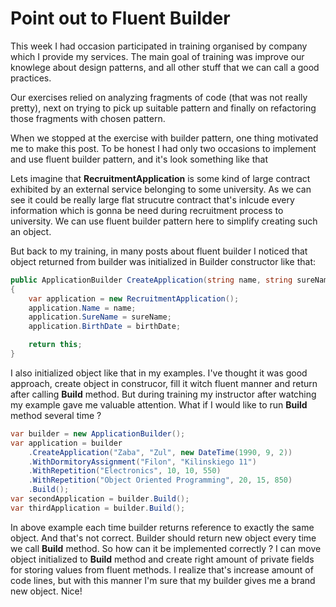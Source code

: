 # Point out to Fluent Builder

This week I had occasion participated in training organised by company which I provide my services.
The main goal of training was improve our knowlege about design patterns, and all other stuff that we can call a good practices.

Our exercises relied on analyzing fragments of code (that was not really pretty), next on trying to pick up suitable pattern and finally on refactoring those fragments with chosen pattern.

When we stopped at the exercise with builder pattern, one thing motivated me to make this post.
To be honest I had only two occasions to implement and use fluent builder pattern, and it's look something like that

<script src="https://gist.github.com/Zabaa/585577b4987a9feace8a08f451126e2b.js"></script>

Lets imagine that **RecruitmentApplication** is some kind of large contract exhibited by an external service belonging to some university. As we can see it could be really large flat strucutre contract that's inlcude every information which is gonna be need during recruitment process to university. We can use fluent builder pattern here to simplify creating such an object.

But back to my training, in many posts about fluent builder I noticed that object returned from builder was initialized in Builder constructor like that:

```csharp
public ApplicationBuilder CreateApplication(string name, string sureName, DateTime birthDate)
{
    var application = new RecruitmentApplication();
    application.Name = name;
    application.SureName = sureName;
    application.BirthDate = birthDate;

    return this;
}
```

I also initialized object like that in my examples. I've thought it was good approach, create object in construcor, fill it witch fluent manner and return after calling **Build** method.
But during training my instructor after watching my example gave me valuable attention. What if I would like to run **Build** method several time ?

```csharp
var builder = new ApplicationBuilder();
var application = builder
    .CreateApplication("Zaba", "Zul", new DateTime(1990, 9, 2))
    .WithDormitoryAssignment("Filon", "Kilinskiego 11")
    .WithRepetition("Electronics", 10, 10, 550)
    .WithRepetition("Object Oriented Programming", 20, 15, 850)
    .Build();
var secondApplication = builder.Build();
var thirdApplication = builder.Build();
```

In above example each time builder returns reference to exactly the same object. And that's not correct. Builder should return new object every time we call **Build** method.
So how can it be implemented correctly ? I can move object initialized to **Build** method and create right amount of private fields for storing values from fluent methods.
I realize that's increase amount of code lines, but with this manner I'm sure that my builder gives me a brand new object. Nice!

<script src="https://gist.github.com/Zabaa/585577b4987a9feace8a08f451126e2b.js"></script>
